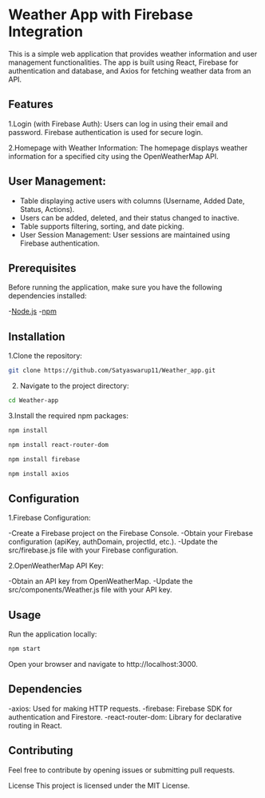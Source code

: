 
# Weather App with Firebase Integration

This is a simple web application that provides weather information and user management functionalities. The app is built using React, Firebase for authentication and database, and Axios for fetching weather data from an API.

## Features

1.Login (with Firebase Auth): Users can log in using their email and password. Firebase authentication is used for secure login.

2.Homepage with Weather Information: The homepage displays weather information for a specified city using the OpenWeatherMap API.

## User Management:

- Table displaying active users with columns (Username, Added Date, Status, Actions).
- Users can be added, deleted, and their status changed to inactive.
- Table supports filtering, sorting, and date picking.
- User Session Management: User sessions are maintained using Firebase authentication.

## Prerequisites
Before running the application, make sure you have the following dependencies installed:

-[Node.js](https://nodejs.org/en)
-[npm](https://www.npmjs.com/)
## Installation
1.Clone the repository:

```bash
git clone https://github.com/Satyaswarup11/Weather_app.git
```
2. Navigate to the project directory:

```bash
cd Weather-app
```
3.Install the required npm packages:

```bash
npm install
```

```bash
npm install react-router-dom
```

```bash
npm install firebase
```

```bash
npm install axios
```

## Configuration
1.Firebase Configuration:

 -Create a Firebase project on the Firebase Console.
 -Obtain your Firebase configuration (apiKey, authDomain, projectId, etc.).
 -Update the src/firebase.js file with your Firebase configuration.

2.OpenWeatherMap API Key:

 -Obtain an API key from OpenWeatherMap.
 -Update the src/components/Weather.js file with your API key.

## Usage
Run the application locally:

```bash
npm start
```
Open your browser and navigate to http://localhost:3000.

## Dependencies
 -axios: Used for making HTTP requests.
 -firebase: Firebase SDK for authentication and Firestore.
 -react-router-dom: Library for declarative routing in React.
## Contributing
Feel free to contribute by opening issues or submitting pull requests.

License
This project is licensed under the MIT License.
